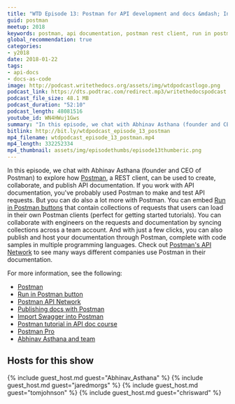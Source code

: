 ```yaml
---
title: "WTD Episode 13: Postman for API development and docs &mdash; Interview with Postman Founder"
guid: postman
meetup: 2018
keywords: postman, api documentation, postman rest client, run in postman button
global_recommendation: true
categories:
- y2018
date: 2018-01-22
tags:
- api-docs
- docs-as-code
image: http://podcast.writethedocs.org/assets/img/wtdpodcastlogo.png
podcast_link: https://dts.podtrac.com/redirect.mp3/writethedocspodcast.org/wtdpodcast_episode_13_postman.mp3
podcast_file_size: 48.1 MB
podcast_duration: "52:10"
podcast_length: 48081516
youtube_id: WN4HWuj1Gws
summary: "In this episode, we chat with Abhinav Asthana (founder and CEO of Postman) to explore how Postman, a REST client, can be used to create, collaborate, and publish API documentation. If you work with API documentation, you've probably used Postman to make and test API requests. But you can do also a lot more with Postman. You can embed Run in Postman buttons that contain collections of requests that users can load in their own Postman clients (perfect for getting started tutorials). You can collaborate with engineers on the requests and documentation by syncing collections across a team account. And with just a few clicks, you can also publish and host your documentation through Postman, complete with code samples in multiple programming languages. Check out Postman's API Network to see many ways different companies use Postman in their documentation."
bitlink: http://bit.ly/wtdpodcast_episode_13_postman
mp4_filename: wtdpodcast_episode_13_postman.mp4
mp4_length: 332252334
mp4_thumbnail: assets/img/episodethumbs/episode13thumberic.png
---
```


In this episode, we chat with Abhinav Asthana (founder and CEO of Postman) to explore how [Postman](https://www.getpostman.com/), a REST client, can be used to create, collaborate, and publish API documentation. If you work with API documentation, you've probably used Postman to make and test API requests. But you can do also a lot more with Postman. You can embed [Run in Postman buttons](https://www.getpostman.com/docs/postman_for_publishers/run_button/creating_run_button) that contain collections of requests that users can load in their own Postman clients (perfect for getting started tutorials). You can collaborate with engineers on the requests and documentation by syncing collections across a team account. And with just a few clicks, you can also publish and host your documentation through Postman, complete with code samples in multiple programming languages. Check out [Postman's API Network](https://www.getpostman.com/api-network/) to see many ways different companies use Postman in their documentation.

For more information, see the following:

* [Postman](https://www.getpostman.com/)
* [Run in Postman button](https://www.getpostman.com/docs/postman_for_publishers/run_button/creating_run_button)
* [Postman API Network](https://www.getpostman.com/api-network/)
* [Publishing docs with Postman](https://www.getpostman.com/docs/postman/api_documentation/publishing_public_docs)
* [Import Swagger into Postman](https://www.getpostman.com/docs/postman/collections/data_formats)
* [Postman tutorial in API doc course](https://idratherbewriting.com/learnapidoc/docapis_postman.html)
* [Postman Pro](https://www.getpostman.com/docs/pro/what_is_pro)
* [Abhinav Asthana and team](https://www.getpostman.com/team)


## Hosts for this show

{% include guest_host.md guest="Abhinav_Asthana" %}
{% include guest_host.md guest="jaredmorgs" %}
{% include guest_host.md guest="tomjohnson" %}
{% include guest_host.md guest="chrisward" %}
<div style="clear:both"></div>
